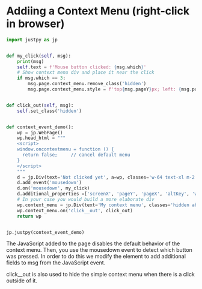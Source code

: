# Addiing a Context Menu (right-click in browser)


```python
import justpy as jp


def my_click(self, msg):
    print(msg)
    self.text = f'Mouse button clicked: {msg.which}'
    # Show context menu div and place it near the click
    if msg.which == 3:
        msg.page.context_menu.remove_class('hidden')
        msg.page.context_menu.style = f'top{msg.pageY}px; left: {msg.pageX}px;'


def click_out(self, msg):
    self.set_class('hidden')


def context_event_demo():
    wp = jp.WebPage()
    wp.head_html = """
    <script>
    window.oncontextmenu = function () {
      return false;     // cancel default menu
    }
    </script>
    """
    d = jp.Div(text='Not clicked yet', a=wp, classes='w-64 text-xl m-2 p-1 bg-blue-500 text-white')
    d.add_event('mousedown')
    d.on('mousedown', my_click)
    d.additional_properties =['screenX', 'pageY', 'pageX', 'altKey', 'which', 'movementX',' button', 'buttons']
    # In your case you would build a more elaborate div
    wp.context_menu = jp.Div(text='My context menu', classes='hidden absolute border text-white bg-blue-500', a=wp)
    wp.context_menu.on('click__out', click_out)
    return wp


jp.justpy(context_event_demo)
```

The JavaScript added to the page disables the default behavior of the context menu. Then, you use the mousedown event to detect which button was pressed. In order to do this we modify the element to add additional fields to msg from the JavaScript event.

click__out is also used to hide the simple context menu when there is a click outside of it.
